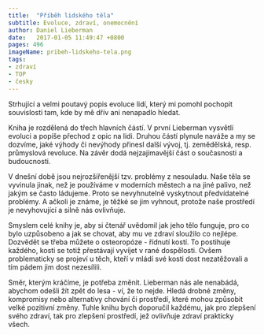 ```yaml
---
title:  "Příběh lidského těla"
subtitle: Evoluce, zdraví, onemocnění
author: Daniel Lieberman
date:   2017-01-05 11:49:47 +0800
pages: 496
imageName: pribeh-lidskeho-tela.png
tags:
- zdraví
- TOP
- česky
---
```

Strhující a velmi poutavý popis evoluce lidí, který mi pomohl pochopit souvislosti tam, kde by mě dřív ani nenapadlo hledat.

Kniha je rozdělená do třech hlavních částí. V první Lieberman vysvětlí evoluci a popíše přechod z opic na lidi. Druhou částí plynule naváže a my se dozvíme, jaké výhody či nevýhody přinesl další vývoj, tj. zemědělská, resp. průmyslová revoluce. Na závěr  dodá nejzajímavější část o současnosti a budoucnosti.

V dnešní době jsou nejrozšířenější tzv. problémy z nesouladu. Naše těla se vyvinula jinak, než je používáme v moderních městech a na jiné palivo, než jakým se často ládujeme. Proto se nevyhnutelně vyskytnout předvídatelné problémy. A ačkoli je známe, je těžké se jim vyhnout, protože naše prostředí je nevyhovující a silně nás ovlivňuje.

Smyslem celé knihy je, aby si čtenář uvědomil jak jeho tělo funguje, pro co bylo uzpůsobeno a jak se chovat, aby mu ve zdraví sloužilo co nejlépe. Dozvědět se třeba můžete o osteoropóze - řídnutí kostí. To postihuje každého, kosti se totiž přestávají vyvíjet v rané dospělosti. Ovšem problematicky se projeví u těch, kteří v mládí své kosti dost nezatěžovali a tím pádem jim dost nezesílili.

Směr, kterým kráčíme, je potřeba změnit. Lieberman nás ale nenabádá, abychom odešli žít zpět do lesa - ví, že to nejde. Hledá drobné změny, kompromisy nebo alternativy chování či prostředí, které mohou způsobit velké pozitivní změny. Tuhle knihu bych doporučil každému, jak pro zlepšení svého zdraví, tak pro zlepšení prostředí, jež ovlivňuje zdraví prakticky všech.